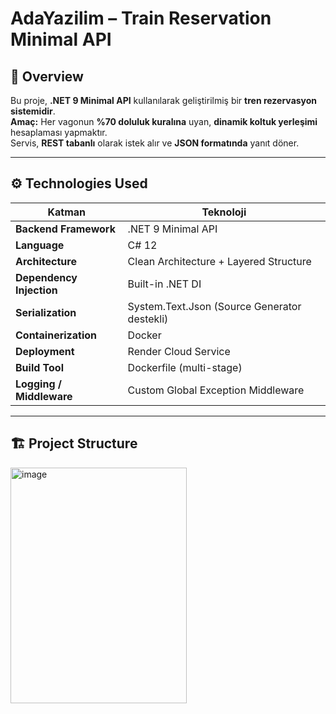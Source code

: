 # AdaYazilim – Train Reservation Minimal API

## 🧩 Overview
Bu proje, **.NET 9 Minimal API** kullanılarak geliştirilmiş bir **tren rezervasyon sistemidir**.  
**Amaç:** Her vagonun **%70 doluluk kuralına** uyan, **dinamik koltuk yerleşimi** hesaplaması yapmaktır.  
Servis, **REST tabanlı** olarak istek alır ve **JSON formatında** yanıt döner.

---

## ⚙️ Technologies Used

| Katman | Teknoloji |
|--------|------------|
| **Backend Framework** | .NET 9 Minimal API |
| **Language** | C# 12 |
| **Architecture** | Clean Architecture + Layered Structure |
| **Dependency Injection** | Built-in .NET DI |
| **Serialization** | System.Text.Json (Source Generator destekli) |
| **Containerization** | Docker |
| **Deployment** | Render Cloud Service |
| **Build Tool** | Dockerfile (multi-stage) |
| **Logging / Middleware** | Custom Global Exception Middleware |

---

## 🏗️ Project Structure
<img width="282" height="377" alt="image" src="https://github.com/user-attachments/assets/eb43baab-91f7-4f50-90f7-d48915fc400c" />
